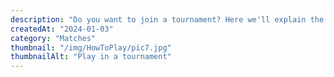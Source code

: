 ```yaml
---
description: "Do you want to join a tournament? Here we'll explain the rules."
createdAt: "2024-01-03"
category: "Matches"
thumbnail: "/img/HowToPlay/pic7.jpg"
thumbnailAlt: "Play in a tournament"
---
```

